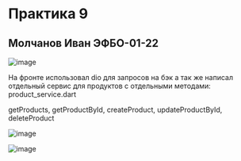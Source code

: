 # Практика 9

## Молчанов Иван ЭФБО-01-22

![image](https://github.com/user-attachments/assets/5ea4b959-90c8-4285-96dd-ecb46d46a6c1)

На фронте использовал dio для запросов на бэк а так же написал отдельный сервис для продуктов с отдельными методами: product_service.dart

getProducts, getProductById, createProduct, updateProductById, deleteProduct

![image](https://github.com/user-attachments/assets/1f810ff0-d4ec-476e-aa77-dea6be9030cc)

![image](https://github.com/user-attachments/assets/b0a70b02-847c-4b4e-ac29-00bb24a67809)

